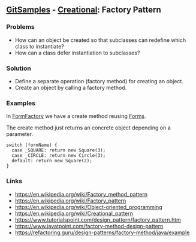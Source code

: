 ## [GitSamples](/../../tree/master) - [Creational](/../../tree/java-design-pattern/test/samples/creational): Factory Pattern

### Problems
* How can an object be created so that subclasses can redefine which class to instantiate?
* How can a class defer instantiation to subclasses?

### Solution
* Define a separate operation (factory method) for creating an object.
* Create an object by calling a factory method.

### Examples
In [FormFactory](FormFactory.java) we have a create method 
reusing [Forms](../../solid/singleresponsibility/forms/Forms.java). 

The create method just returns an concrete object depending on a parameter.

    switch (formName) {
      case _SQUARE: return new Square(3);
      case _CIRCLE: return new Circle(3);
      default: return new Square(2);
    }

### Links
* https://en.wikipedia.org/wiki/Factory_method_pattern
* https://en.wikipedia.org/wiki/Factory_pattern
* https://en.wikipedia.org/wiki/Object-oriented_programming
* https://en.wikipedia.org/wiki/Creational_pattern
* https://www.tutorialspoint.com/design_pattern/factory_pattern.htm
* https://www.javatpoint.com/factory-method-design-pattern
* https://refactoring.guru/design-patterns/factory-method/java/example
